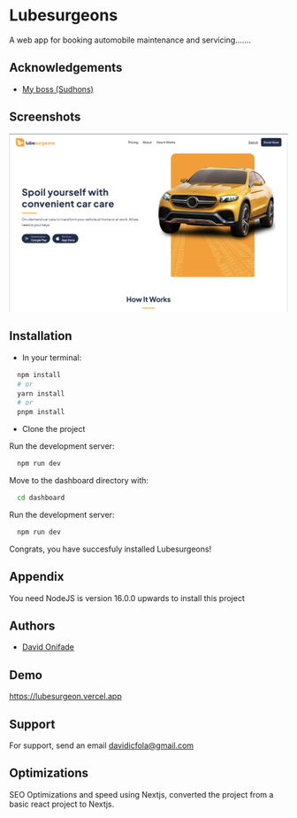 # Lubesurgeons

A web app for booking automobile maintenance and servicing.......

## Acknowledgements

- [My boss (Sudhons)](https://github.com/sudhons)

## Screenshots

![App Screenshot](https://github.com/Zyzer01/Lubesurgeon/blob/main/public/images/Screenshot%202023-09-01%20at%2010.04.40.png)

## Installation 

- In your terminal:

```bash
  npm install
  # or
  yarn install
  # or
  pnpm install
```

- Clone the project

Run the development server:

```bash
  npm run dev
```

Move to the dashboard directory with:

```bash
  cd dashboard
```

Run the development server:

```bash
  npm run dev
```

Congrats, you have succesfuly installed Lubesurgeons!

## Appendix

You need NodeJS is version 16.0.0 upwards to install this project

## Authors

- [David Onifade](https://www.x.com/zyzer01)

## Demo

https://lubesurgeon.vercel.app

## Support

For support, send an email davidicfola@gmail.com

## Optimizations

SEO Optimizations and speed using Nextjs, converted the project from a basic react project to Nextjs.
